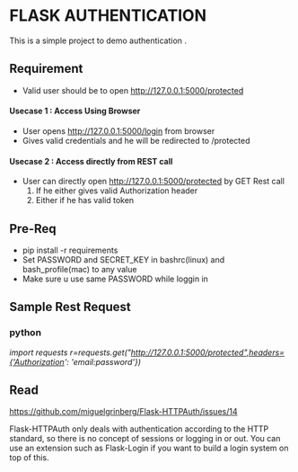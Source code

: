 # FLASK AUTHENTICATION
This is a simple project to demo authentication . 

## Requirement
* Valid user should be to open http://127.0.0.1:5000/protected

#### Usecase 1 : Access Using Browser
* User opens  http://127.0.0.1:5000/login from browser 
* Gives valid credentials and he will be redirected to /protected

#### Usecase 2 : Access directly from REST call
* User can directly open  http://127.0.0.1:5000/protected by GET Rest call  
	1. If he either gives valid Authorization header
	2. Either if he has valid token

## Pre-Req
* pip install -r requirements
* Set PASSWORD and SECRET_KEY in bashrc(linux) and bash_profile(mac) to any value
* Make sure u use same PASSWORD while loggin in

## Sample Rest Request

### python
*import requests
r=requests.get("http://127.0.0.1:5000/protected",headers={'Authorization': 'email:password'})*


## Read
https://github.com/miguelgrinberg/Flask-HTTPAuth/issues/14

Flask-HTTPAuth only deals with authentication according to the HTTP standard, so there is no concept of sessions or logging in or out. You can use an extension such as Flask-Login if you want to build a login system on top of this.